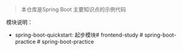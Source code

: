 > 本仓库是Spring Boot 主要知识点的示例代码
 
模块说明：
- spring-boot-quickstart: 起步模块#   f r o n t e n d - s t u d y  
 #   s p r i n g - b o o t - p r a c t i c e  
 #   s p r i n g - b o o t - p r a c t i c e  
 